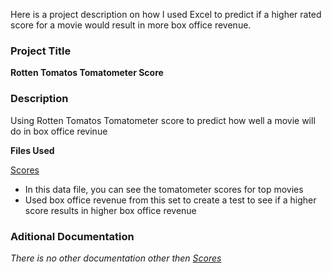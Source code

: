 Here is a project description on how I used Excel to predict if a higher rated score for a movie would result in more box office revenue.

### Project Title
**Rotten Tomatos Tomatometer Score**

### Description

Using Rotten Tomatos Tomatometer score to predict how well a movie will do in box office revinue

**Files Used**

[Scores](https://www.listchallenges.com/top-100-movies-of-all-time-by-rotten-tomatoes)
- In this data file, you can see the tomatometer scores for top movies
- Used box office revenue from this set to create a test to see if a higher score results in higher box office revenue

### Aditional Documentation

*There is no other documentation other then [Scores](https://www.listchallenges.com/top-100-movies-of-all-time-by-rotten-tomatoes)*
